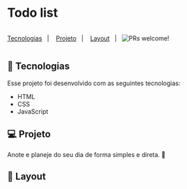 # Todo list

<div style="display: flex">
<p align="left">
  <a href="#-tecnologias">Tecnologias</a>&nbsp;&nbsp;&nbsp;|&nbsp;&nbsp;&nbsp;
  <a href="#-projeto">Projeto</a>&nbsp;&nbsp;&nbsp;|&nbsp;&nbsp;&nbsp;
  <a href="#-layout">Layout</a>&nbsp;&nbsp;&nbsp;|&nbsp;&nbsp;&nbsp;
  <img align="right" src="https://img.shields.io/static/v1?label=PRs&message=welcome&color=49AA26&labelColor=000000" alt="PRs welcome!" />
</p>
</div>

## 🚀 Tecnologias

Esse projeto foi desenvolvido com as seguintes tecnologias:

- HTML
- CSS
- JavaScript

## 💻 Projeto

Anote e planeje do seu dia de forma simples e direta. 📒

## 🔖 Layout

<p align="center">
  <img alt="formulario_doguito" src="./github/website.png" width="100%" heigth="100%>
</p>

